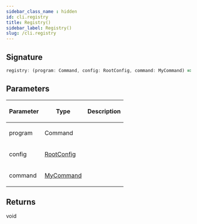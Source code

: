 ```yaml
---
sidebar_class_name : hidden
id: cli.registry
title: Registry()
sidebar_label: Registry()
slug: /cli.registry
---
```






## Signature

```typescript
registry: (program: Command, config: RootConfig, command: MyCommand) => void
```

## Parameters

<table><thead><tr><th>

Parameter


</th><th>

Type


</th><th>

Description


</th></tr></thead>
<tbody><tr><td>

program


</td><td>

Command


</td><td>


</td></tr>
<tr><td>

config


</td><td>

[RootConfig](./cli.rootconfig)


</td><td>


</td></tr>
<tr><td>

command


</td><td>

[MyCommand](./cli.mycommand)


</td><td>


</td></tr>
</tbody></table>

## Returns

void

